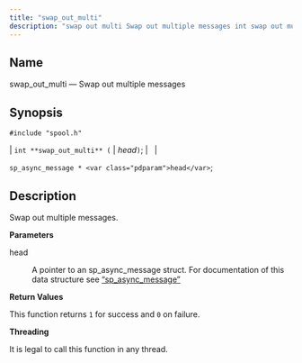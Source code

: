 ```yaml
---
title: "swap_out_multi"
description: "swap out multi Swap out multiple messages int swap out multi head sp async message head Swap out multiple messages head A pointer to an sp async message struct For documentation of this data structure see Section 68 84 sp async message This function returns 1 for success and 0..."
---
```


<a name="apis.swap_out_multi"></a> 
## Name

swap_out_multi — Swap out multiple messages

## Synopsis

`#include "spool.h"`

| `int **swap_out_multi** (` | <var class="pdparam">head</var>`)`; |   |

`sp_async_message * <var class="pdparam">head</var>`;<a name="idp62693888"></a> 
## Description

Swap out multiple messages.

**<a name="idp62695088"></a> Parameters**

<dl class="variablelist">

<dt>head</dt>

<dd>

A pointer to an sp_async_message struct. For documentation of this data structure see [“sp_async_message”](/momentum/3/3-api/structs-sp-async-message)

</dd>

</dl>

**<a name="idp62698480"></a> Return Values**

This function returns `1` for success and `0` on failure.

**<a name="idp62700288"></a> Threading**

It is legal to call this function in any thread.
